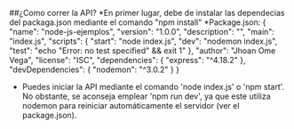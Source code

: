 ##¿Como correr la API?
*En primer lugar, debe de instalar las dependecias del packaga.json mediante el comando "npm install"
*Package.json:
{
  "name": "node-js-ejemplos",
  "version": "1.0.0",
  "description": "",
  "main": "index.js",
  "scripts": {
    "start": "node index.js",
    "dev": "nodemon index.js",
    "test": "echo \"Error: no test specified\" && exit 1"
  },
  "author": "Jhoan Ome Vega",
  "license": "ISC",
  "dependencies": {
    "express": "^4.18.2"
  },
  "devDependencies": {
    "nodemon": "^3.0.2"
  }
}

* Puedes iniciar la API mediante el comando 'node index.js' o 'npm start'. No obstante, se aconseja emplear 'npm run dev', ya que este utiliza nodemon para reiniciar automáticamente el servidor (ver el package.json).
